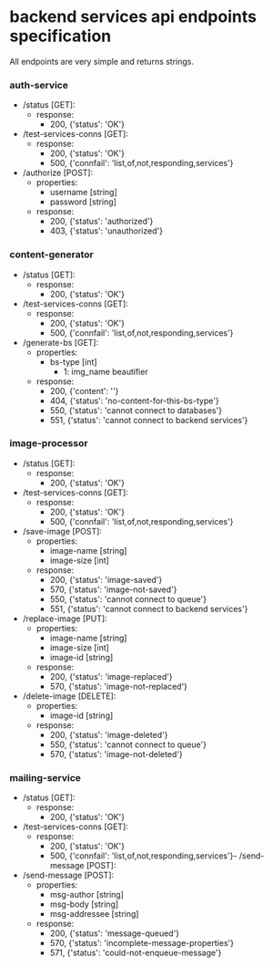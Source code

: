 # backend services api endpoints specification

All endpoints are very simple and returns strings.

### auth-service

- /status [GET]:
    - response:
        - 200, {'status': 'OK'}
- /test-services-conns [GET]:
    - response:
        - 200, {'status': 'OK'}
        - 500, {'connfail': 'list,of,not,responding,services'}
- /authorize [POST]:
    - properties:
        - username [string]
        - password [string]
    - response:
        - 200, {'status': 'authorized'}
        - 403, {'status': 'unauthorized'}

### content-generator

- /status [GET]:
    - response:
        - 200, {'status': 'OK'}
- /test-services-conns [GET]:
    - response:
        - 200, {'status': 'OK'}
        - 500, {'connfail': 'list,of,not,responding,services'}
- /generate-bs [GET]:
    - properties:
        - bs-type [int]
            - 1: img_name beautifier
    - response:
        - 200, {'content': '<some content>'}
        - 404, {'status': 'no-content-for-this-bs-type'}
        - 550, {'status': 'cannot connect to databases'}
        - 551, {'status': 'cannot connect to backend services'}

### image-processor

- /status [GET]:
    - response:
        - 200, {'status': 'OK'}
- /test-services-conns [GET]:
    - response:
        - 200, {'status': 'OK'}
        - 500, {'connfail': 'list,of,not,responding,services'}
- /save-image [POST]:
    - properties:
        - image-name [string]
        - image-size [int]
    - response:
        - 200, {'status': 'image-saved'}
        - 570, {'status': 'image-not-saved'}
        - 550, {'status': 'cannot connect to queue'}
        - 551, {'status': 'cannot connect to backend services'}
- /replace-image [PUT]:
    - properties:
        - image-name [string]
        - image-size [int]
        - image-id [string]
    - response:
        - 200, {'status': 'image-replaced'}
        - 570, {'status': 'image-not-replaced'}
- /delete-image [DELETE]:
    - properties:
        - image-id [string]
    - response:
        - 200, {'status': 'image-deleted'}
        - 550, {'status': 'cannot connect to queue'}
        - 570, {'status': 'image-not-deleted'}

### mailing-service

- /status [GET]:
    - response:
        - 200, {'status': 'OK'}
- /test-services-conns [GET]:
    - response:
        - 200, {'status': 'OK'}
        - 500, {'connfail': 'list,of,not,responding,services'}- /send-message [POST]:
- /send-message [POST]:
    - properties:
        - msg-author [string]
        - msg-body [string]
        - msg-addressee [string]
    - response:
        - 200, {'status': 'message-queued'}
        - 570, {'status': 'incomplete-message-properties'}
        - 571, {'status': 'could-not-enqueue-message'}
